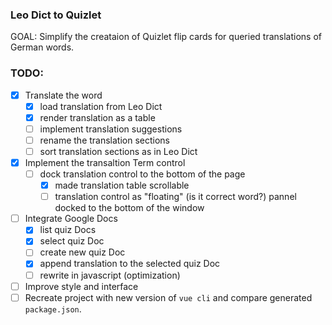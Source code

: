 ### Leo Dict to Quizlet
GOAL: Simplify the creataion of Quizlet flip cards for queried translations of German words.

### TODO:
- [x] Translate the word
  - [x] load translation from Leo Dict
  - [x] render translation as a table
  - [ ] implement translation suggestions
  - [ ] rename the translation sections
  - [ ] sort translation sections as in Leo Dict
- [x] Implement the transaltion Term control
  - [ ] dock translation control to the bottom of the page
    - [x] made translation table scrollable
    - [ ] translation control as "floating" (is it correct word?) pannel 
          docked to the bottom of the window
- [ ] Integrate Google Docs
  - [x] list quiz Docs
  - [x] select quiz Doc
  - [ ] create new quiz Doc
  - [x] append translation to the selected quiz Doc
  - [ ] rewrite in javascript (optimization)
- [ ] Improve style and interface
- [ ] Recreate project with new version of `vue cli` and compare generated `package.json`.
